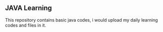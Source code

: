 ## JAVA Learning
This repository contains basic java codes, i would upload my daily learning codes and files in it.
